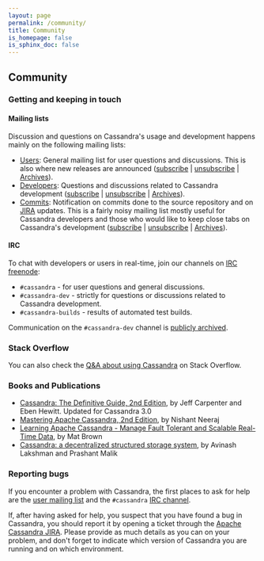 ```yaml
---
layout: page
permalink: /community/
title: Community
is_homepage: false
is_sphinx_doc: false
---
```


Community
---------

### Getting and keeping in touch

#### Mailing lists<a name="mailing"></a>

Discussion and questions on Cassandra's usage and development happens mainly on the following mailing lists:

* [Users](http://www.mail-archive.com/user@cassandra.apache.org/): General mailing list for user questions and discussions. This is also where new releases are announced
  ([subscribe](mailto:user-subscribe@cassandra.apache.org) | [unsubscribe](mailto:user-unsubscribe@cassandra.apache.org) | [Archives](https://lists.apache.org/list.html?user@cassandra.apache.org)).
* [Developers](http://www.mail-archive.com/dev@cassandra.apache.org/): Questions and discussions related to Cassandra development
  ([subscribe](mailto:dev-subscribe@cassandra.apache.org) | [unsubscribe](mailto:dev-unsubscribe@cassandra.apache.org) | [Archives](https://lists.apache.org/list.html?dev@cassandra.apache.org)).
* [Commits](http://www.mail-archive.com/commits@cassandra.apache.org/): Notification on commits done to the source
  repository and on [JIRA](https://issues.apache.org/jira/browse/CASSANDRA) updates. This is a fairly noisy mailing list
  mostly useful for Cassandra developers and those who would like to keep close tabs on Cassandra's development
  ([subscribe](mailto:commits-subscribe@cassandra.apache.org) | [unsubscribe](mailto:commits-unsubscribe@cassandra.apache.org) | [Archives](https://lists.apache.org/list.html?commits@cassandra.apache.org)).

#### IRC<a name="irc"></a>

To chat with developers or users in real-time, join our channels on [IRC freenode](http://webchat.freenode.net/):

* `#cassandra` - for user questions and general discussions.
* `#cassandra-dev` - strictly for questions or discussions related to Cassandra development.
* `#cassandra-builds` - results of automated test builds.

Communication on the `#cassandra-dev` channel is [publicly archived](http://wilderness.apache.org/channels/#logs-#cassandra-dev).

### Stack Overflow

You can also check the [Q&A about using Cassandra](http://stackoverflow.com/questions/tagged/cassandra) on Stack
Overflow.


### Books and Publications

* [Cassandra: The Definitive Guide, 2nd Edition](http://shop.oreilly.com/product/0636920043041.do), by Jeff Carpenter and Eben Hewitt. Updated for Cassandra 3.0
* [Mastering Apache Cassandra, 2nd Edition](https://www.amazon.com/Mastering-Apache-Cassandra-Nishant-Neeraj/dp/1784392618/), by Nishant Neeraj
* [Learning Apache Cassandra - Manage Fault Tolerant and Scalable Real-Time Data](https://www.amazon.com/Learning-Apache-Cassandra-Tolerant-Real-Time/dp/1783989203/), by Mat Brown
* [Cassandra: a decentralized structured storage system](https://dl.acm.org/citation.cfm?id=1773922), by Avinash Lakshman and Prashant Malik


### Reporting bugs

If you encounter a problem with Cassandra, the first places to ask for help are the [user mailing list](#mailing)
and the `#cassandra` [IRC channel](#irc).

If, after having asked for help, you suspect that you have found a bug in Cassandra, you should report it by opening a
ticket through the [Apache Cassandra JIRA](https://issues.apache.org/jira/browse/CASSANDRA). Please provide as much
details as you can on your problem, and don't forget to indicate which version of Cassandra you are running and on which
environment.

